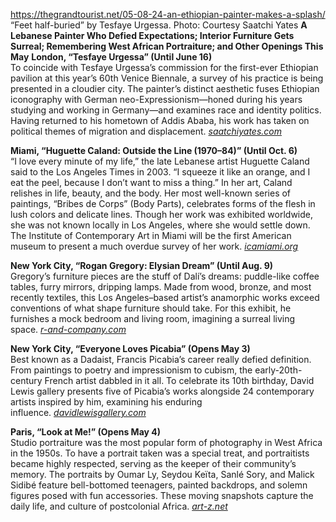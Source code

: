 https://thegrandtourist.net/05-08-24-an-ethiopian-painter-makes-a-splash/
“Feet half-buried” by Tesfaye Urgessa. Photo: Courtesy Saatchi Yates
**A Lebanese Painter Who Defied Expectations; Interior Furniture Gets Surreal; Remembering West African Portraiture; and Other Openings This May**
**London, “Tesfaye Urgessa” (Until June 16)**  
To coincide with Tesfaye Urgessa’s commission for the first-ever Ethiopian pavilion at this year’s 60th Venice Biennale, a survey of his practice is being presented in a cloudier city. The painter’s distinct aesthetic fuses Ethiopian iconography with German neo-Expressionism—honed during his years studying and working in Germany—and examines race and identity politics. Having returned to his hometown of Addis Ababa, his work has taken on political themes of migration and displacement. [_saatchiyates.com_](https://saatchiyates.com/exhibitions/tesfaye-urgessa-2024)

**Miami, “Huguette Caland: Outside the Line (1970–84)” (Until Oct. 6)**  
“I love every minute of my life,” the late Lebanese artist Huguette Caland said to the Los Angeles Times in 2003. “I squeeze it like an orange, and I eat the peel, because I don’t want to miss a thing.” In her art, Caland relishes in life, beauty, and the body. Her most well-known series of paintings, “Bribes de Corps” (Body Parts), celebrates forms of the flesh in lush colors and delicate lines. Though her work was exhibited worldwide, she was not known locally in Los Angeles, where she would settle down. The Institute of Contemporary Art in Miami will be the first American museum to present a much overdue survey of her work. [_icamiami.org_](https://icamiami.org/exhibition/huguette-caland/)

**New York City, “Rogan Gregory: Elysian Dream” (Until Aug. 9)**  
Gregory’s furniture pieces are the stuff of Dalí’s dreams: puddle-like coffee tables, furry mirrors, dripping lamps. Made from wood, bronze, and most recently textiles, this Los Angeles–based artist’s anamorphic works exceed conventions of what shape furniture should take. For this exhibit, he furnishes a mock bedroom and living room, imagining a surreal living space. [_r-and-company.com_](https://r-and-company.com/exhibition/rogan-gregory-elysian-dream/)

**New York City, “Everyone Loves Picabia” (Opens May 3)**  
Best known as a Dadaist, Francis Picabia’s career really defied definition. From paintings to poetry and impressionism to cubism, the early-20th-century French artist dabbled in it all. To celebrate its 10th birthday, David Lewis gallery presents five of Picabia’s works alongside 24 contemporary artists inspired by him, examining his enduring influence. [_davidlewisgallery.com_](https://www.davidlewisgallery.com/exhibitions/everyone-loves-picabia)

**Paris, “Look at Me!” (Opens May 4)**  
Studio portraiture was the most popular form of photography in West Africa in the 1950s. To have a portrait taken was a special treat, and portraitists became highly respected, serving as the keeper of their community’s memory. The portraits by Oumar Ly, Seydou Keïta, Sanlé Sory, and Malick Sidibé feature bell-bottomed teenagers, painted backdrops, and solemn figures posed with fun accessories. These moving snapshots capture the daily life, and culture of postcolonial Africa. [_art-z.net_](https://art-z.net/expos/regardez-moi/)